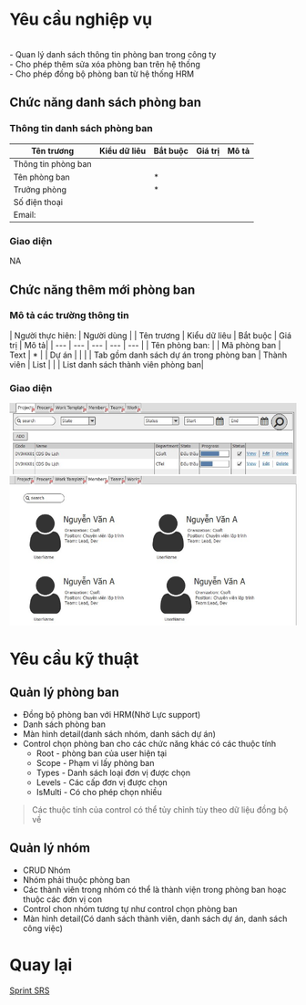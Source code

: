 # Yêu cầu nghiệp vụ
<br>- Quan lý danh sách thông tin phòng ban trong công ty 
<br>- Cho phép thêm sửa xóa phòng ban trên hệ thống 
<br>- Cho phép đồng bộ phòng ban từ hệ thống HRM <br>

## Chức năng danh sách phòng ban

### Thông tin danh sách phòng ban
| Tên trương | Kiểu dữ liêu | Bắt buộc | Giá trị | Mô tả|
| --- | --- | --- | --- | --- |
| Thông tin phòng ban|
| Tên phòng ban |  | * |
| Trưởng phòng| | *| 
| Số điện thoại|  |  |
|Email:
### Giao diện
NA
## Chức năng thêm mới phòng ban
### Mô tả các trường thông tin 
| Người thực hiên: | Người dùng |
| Tên trương | Kiểu dữ liêu | Bắt buộc | Giá trị | Mô tả|
| --- | --- | --- | --- | --- |
| Tên phòng ban: |
| Mã phòng ban | Text | * |
| Dự án | | |  | Tab gồm danh sách dự án trong phòng ban
| Thành viên | List | | | List danh sách thành viên phòng ban|


### Giao diện
![ghhh](image/Departmentdetail.jpg)
![ghhh](image/Departmentmember.jpg)

# Yêu cầu kỹ thuật

## Quản lý phòng ban

- Đồng bộ phòng ban với HRM\(Nhờ Lực support\)
- Danh sách phòng ban
- Màn hình detail\(danh sách nhóm, danh sách dự án\)
- Control chọn phòng ban cho các chức năng khác có các thuộc tính
	- Root - phòng ban của user hiện tại
	- Scope - Phạm vi lấy phòng ban
	- Types - Danh sách loại đơn vị được chọn
	- Levels - Các cấp đơn vị được chọn
	- IsMulti - Có cho phép chọn nhiều
> Các thuộc tính của control có thể tủy chỉnh tùy theo dữ liệu đồng bộ về

## Quản lý nhóm
- CRUD Nhóm
- Nhóm phải thuộc phòng ban
- Các thành viên trong nhóm có thể là thành viện trong phòng ban hoạc thuộc các đơn vị con
- Control chon nhóm tương tự như control chọn phòng ban
- Màn hình detail\(Có danh sách thành viên, danh sách dự án, danh sách công việc\)


 # Quay lại
 [Sprint SRS](../Index.md#sprint-1)